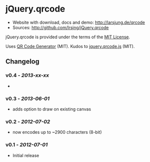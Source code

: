 # jQuery.qrcode

* Website with download, docs and demo: <http://larsjung.de/qrcode>
* Sources: <http://github.com/lrsjng/jQuery.qrcode>

jQuery.qrcode is provided under the terms of the [MIT License](http://github.com/lrsjng/jQuery.qrcode/blob/master/LICENSE.txt).

Uses [QR Code Generator](http://www.d-project.com/qrcode/index.html) (MIT). Kudos to [jquery.qrcode.js](http://github.com/jeromeetienne/jquery-qrcode) (MIT).

## Changelog


### v0.4 - *2013-xx-xx*

* 


### v0.3 - *2013-06-01*

* adds option to draw on existing canvas


### v0.2 - *2012-07-02*

* now encodes up to ~2900 characters (8-bit)


### v0.1 - *2012-07-01*

* Initial release

